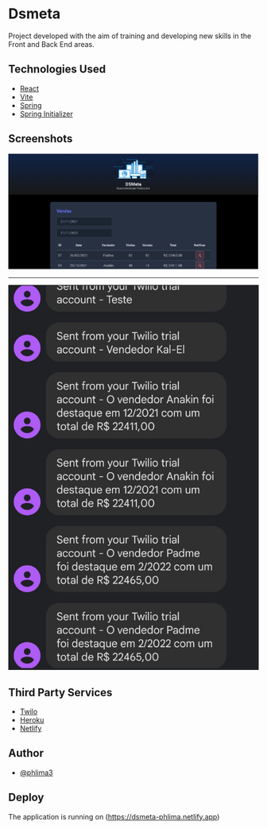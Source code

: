 
# Dsmeta

Project developed with the aim of training and developing new skills in the Front and Back End areas.


## Technologies Used

 - [React](https://pt-br.reactjs.org)
 - [Vite](https://vitejs.dev)
 - [Spring](https://spring.io)
 - [Spring Initializer](https://start.spring.io)

## Screenshots

![Print at application](/images/App-Screenshot.png "Screenshot at application")

---------------------------------------------------------------------------------
![Print at twilo](/images/Twilo-Messages.jpg "Screenshot at twilo")



## Third Party Services

 - [Twilo](https://www.twilio.com/)
  - [Heroku](https://www.heroku.com)
   - [Netlify](https://www.netlify.com)
## Author

- [@phlima3](https://www.github.com/phlima3)


## Deploy

The application is running on (https://dsmeta-phlima.netlify.app)



